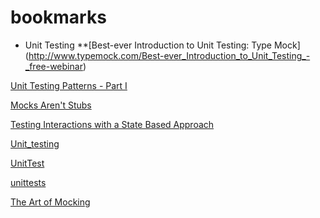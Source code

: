 bookmarks
=========
* Unit Testing
**[Best-ever Introduction to Unit Testing: Type Mock] (http://www.typemock.com/Best-ever_Introduction_to_Unit_Testing_-_free-webinar)

[Unit Testing Patterns - Part I](http://www.typemock.com/unit-test-patterns-for-net)

[Mocks Aren't Stubs](http://martinfowler.com/articles/mocksArentStubs.html)

[Testing Interactions with a State Based Approach](https://www.pgrs.net/2012/07/07/testing-interactions-with-a-state-based-approach/)

[Unit_testing](http://en.wikipedia.org/wiki/Unit_testing)

[UnitTest](http://martinfowler.com/bliki/UnitTest.html)

[unittests](http://www.extremeprogramming.org/rules/unittests.html)

[The Art of Mocking](http://www.methodsandtools.com/archive/archive.php?id=122)

[]()

